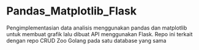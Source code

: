# Pandas_Matplotlib_Flask
Pengimplementasian data analisis menggunakan pandas dan matplotlib untuk membuat grafik lalu dibuat API menggunakan Flask. Repo ini terkait dengan repo CRUD Zoo Golang pada satu database yang sama
